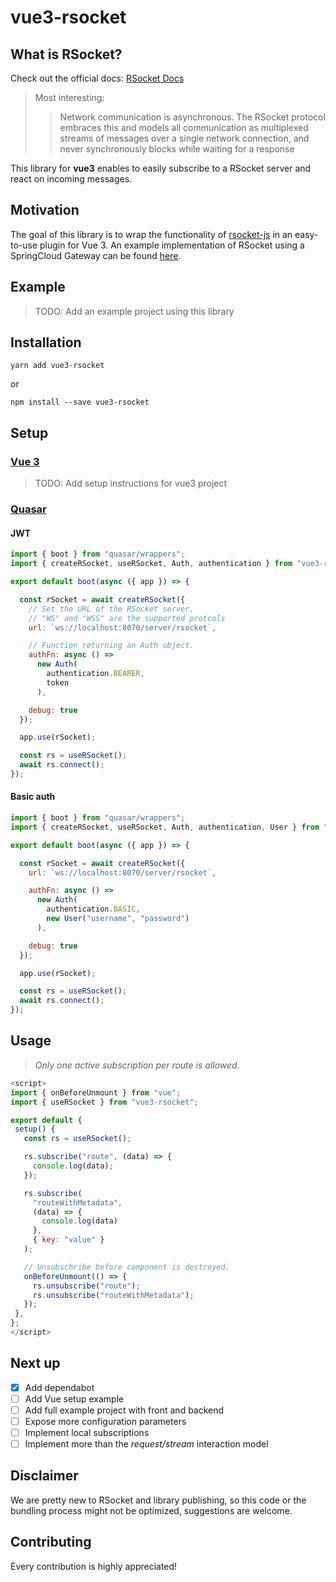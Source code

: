 # vue3-rsocket

## What is RSocket?

Check out the official docs: [RSocket Docs](https://rsocket.io/docs/)

> Most interesting:
>>Network communication is asynchronous. The RSocket protocol embraces
>>this and models all communication as multiplexed streams of messages
>>over a single network connection, and never synchronously blocks while
>>waiting for a response

This library for **vue3** enables to easily subscribe to a RSocket server and react on incoming messages.

## Motivation

The goal of this library is to wrap the functionality of [rsocket-js](https://github.com/rsocket/rsocket-js) in an easy-to-use plugin for Vue 3.
An example implementation of RSocket using a SpringCloud Gateway can be found [here](https://github.com/nexiles/spring-cloud-gateway-rsocket-websocket).

## Example
>TODO: Add an example project using this library

## Installation
```shell
yarn add vue3-rsocket
```
or
```shell
npm install --save vue3-rsocket
```

## Setup

### [Vue 3]((https://v3.vuejs.org/))
>TODO: Add setup instructions for vue3 project

### [Quasar](https://quasar.dev/)

#### JWT
```javascript
import { boot } from "quasar/wrappers";
import { createRSocket, useRSocket, Auth, authentication } from "vue3-rsocket";

export default boot(async ({ app }) => {

  const rSocket = await createRSocket({
    // Set the URL of the RSocket server.
    // "WS" and "WSS" are the supported protcols
    url: `ws://localhost:8070/server/rsocket`,

    // Function returning an Auth object.
    authFn: async () =>
      new Auth(
        authentication.BEARER,
        token
      ),

    debug: true
  });

  app.use(rSocket);

  const rs = useRSocket();
  await rs.connect();
});
```

#### Basic auth

```javascript
import { boot } from "quasar/wrappers";
import { createRSocket, useRSocket, Auth, authentication, User } from "vue3-rsocket";

export default boot(async ({ app }) => {

  const rSocket = await createRSocket({
    url: `ws://localhost:8070/server/rsocket`,

    authFn: async () =>
      new Auth(
        authentication.BASIC,
        new User("username", "password")
      ),

    debug: true
  });

  app.use(rSocket);

  const rs = useRSocket();
  await rs.connect();
});
```

## Usage
> _Only one active subscription per route is allowed._
 ```javascript
<script>
import { onBeforeUnmount } from "vue";
import { useRSocket } from "vue3-rsocket";

export default {
  setup() {
    const rs = useRSocket();

    rs.subscribe("route", (data) => {
      console.log(data);
    });

    rs.subscribe(
      "routeWithMetadata",
      (data) => {
        console.log(data)
      },
      { key: "value" }
    );

    // Unsubschribe before component is destroyed.
    onBeforeUnmount(() => {
      rs.unsubscribe("route");
      rs.unsubscribe("routeWithMetadata");
    });
  },
};
</script>
```
## Next up

- [x] Add dependabot
- [ ] Add Vue setup example
- [ ] Add full example project with front and backend
- [ ] Expose more configuration parameters
- [ ] Implement local subscriptions
- [ ] Implement more than the *request/stream* interaction model

## Disclaimer

We are pretty new to RSocket and library publishing, so this code or the bundling process might not be optimized, suggestions are welcome.

## Contributing

Every contribution is highly appreciated!
